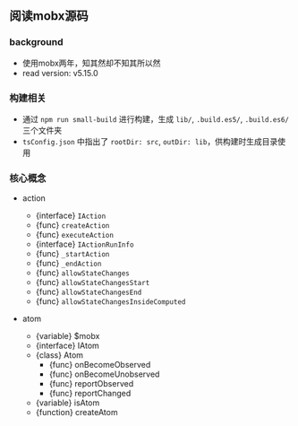 ## 阅读mobx源码

### background
- 使用mobx两年，知其然却不知其所以然
- read version: v5.15.0

### 构建相关
- 通过 `npm run small-build` 进行构建，生成 `lib/`, `.build.es5/`, `.build.es6/` 三个文件夹
- `tsConfig.json` 中指出了 `rootDir: src`, `outDir: lib`，供构建时生成目录使用


### 核心概念
- action
  - {interface}    `IAction`
  - {func}         `createAction`
  - {func}         `executeAction`
  - {interface}    `IActionRunInfo`
  - {func}         `_startAction`
  - {func}         `_endAction`
  - {func}         `allowStateChanges`
  - {func}         `allowStateChangesStart`
  - {func}         `allowStateChangesEnd`
  - {func}         `allowStateChangesInsideComputed`

- atom
  - {variable} $mobx
  - {interface} IAtom
  - {class} Atom
    - {func} onBecomeObserved
    - {func} onBecomeUnobserved
    - {func} reportObserved
    - {func} reportChanged
  - {variable} isAtom
  - {function} createAtom